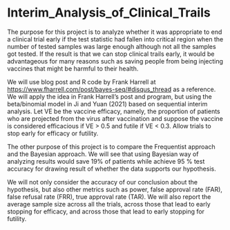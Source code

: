 # Interim_Analysis_of_Clinical_Trails

The purpose for this project is to analyze whether it was appropriate to end a clinical trial early if the test statistic had fallen into critical region when the number of tested samples was large enough although not all the samples got tested. If the result is that we can stop clinical trails early, it would be advantageous for many reasons such as saving people from being injecting vaccines that might be harmful to their health.

We will use blog post and R code by Frank Harrell at https://www.fharrell.com/post/bayes-seq/#disqus_thread as a reference. We will apply the idea in Frank Harrell’s post and program, but using the beta/binomial model in Ji and Yuan (2021) based on sequential interim analysis. Let VE be the vaccine efficacy, namely, the proportion of patients who are projected from the virus after vaccination and  suppose the vaccine is considered efficacious if VE > 0.5 and futile if VE < 0.3. Allow trials to stop early for efficacy
or futility.

The other purpose of this project is to compare the Frequentist approach and the Bayesian approach. We will see that using Bayesian way of analyzing results would save 19\% of patients while achieve 95 \% test accuracy for drawing result of whether the data supports our hypothesis.

We will not only consider the accuracy of our conclusion about the hypothesis, but also other metrics such as power, false approval rate (FAR), false refusal rate (FRR), true approval rate (TAR). We will also report the average sample size across all the trials, across those that lead to early stopping for efficacy, and across those that lead to early stopping for futility.